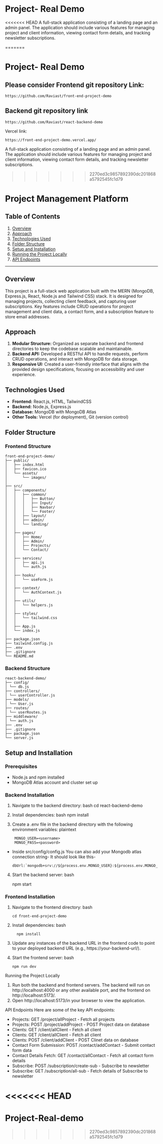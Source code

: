 # Project- Real Demo

<<<<<<< HEAD
A full-stack application consisting of a landing page and an admin panel. The application should include various features for managing project and client information, viewing contact form details, and tracking newsletter subscriptions.


=======
# Project- Real Demo

## Please consider Frontend git repository Link:
```
https://github.com/Raviast/front-end-project-demo
```

## Backend git repository link
```
https://github.com/Raviast/react-backend-demo
```
Vercel link:
```
https://front-end-project-demo.vercel.app/
```

A full-stack application consisting of a landing page and an admin panel. The application should include various features for managing project and client information, viewing contact form details, and tracking newsletter subscriptions.


>>>>>>> 2270ed3c9857892390dc201868a5792545fc1d79
# Project Management Platform

## Table of Contents

1. [Overview](#overview)
2. [Approach](#approach)
3. [Technologies Used](#technologies-used)
4. [Folder Structure](#folder-structure)
5. [Setup and Installation](#setup-and-installation)
6. [Running the Project Locally](#running-the-project-locally)
7. [API Endpoints](#api-endpoints)

---

## Overview

This project is a full-stack web application built with the MERN (MongoDB, Express.js, React, Node.js and Tailwind CSS) stack. It is designed for managing projects, collecting client feedback, and capturing user subscriptions. Key features include CRUD operations for project management and client data, a contact form, and a subscription feature to store email addresses.

## Approach

1. **Modular Structure:** Organized as separate backend and frontend directories to keep the codebase scalable and maintainable.
2. **Backend API:** Developed a RESTful API to handle requests, perform CRUD operations, and interact with MongoDB for data storage.
3. **Responsive UI:** Created a user-friendly interface that aligns with the provided design specifications, focusing on accessibility and user experience.

## Technologies Used

- **Frontend:** React.js, HTML, TailwindCSS
- **Backend:** Node.js, Express.js
- **Database:** MongoDB with MongoDB Atlas
- **Other Tools:** Vercel (for deployment), Git (version control)

## Folder Structure

### Frontend Structure
```
front-end-project-demo/
├── public/
│   ├── index.html
│   ├── favicon.ico
│   └── assets/
│       └── images/
│
├── src/
│   ├── components/
│   │   ├── common/
│   │   │   ├── Button/
│   │   │   ├── Input/
│   │   │   ├── Navbar/
│   │   │   └── Footer/
│   │   ├── layout/
│   │   ├── admin/
│   │   └── landing/
│   │
│   ├── pages/
│   │   ├── Home/
│   │   ├── Admin/
│   │   ├── Projects/
│   │   └── Contact/
│   │
│   ├── services/
│   │   ├── api.js
│   │   └── auth.js
│   │
│   ├── hooks/
│   │   └── useForm.js
│   │
│   ├── context/
│   │   └── AuthContext.js
│   │
│   ├── utils/
│   │   └── helpers.js
│   │
│   ├── styles/
│   │   └── tailwind.css
│   │
│   ├── App.js
│   └── index.js
│
├── package.json
├── tailwind.config.js
├── .env
├── .gitignore
└── README.md

```

### Backend Structure
```
react-backend-demo/
├── config/
│ └── db.js
├── controllers/
│ └── userController.js
├── models/
│ └── User.js
├── routes/
│ └── userRoutes.js
├── middleware/
│ └── auth.js
├── .env
├── .gitignore
├── package.json
└── server.js
```


## Setup and Installation

### Prerequisites
- Node.js and npm installed
- MongoDB Atlas account and cluster set up

### Backend Installation

1. Navigate to the backend directory:
bash
             cd react-backend-demo
   
2. Install dependencies:
bash
        npm install

      
3. Create a .env file in the backend directory with the following environment variables:
plaintext

        MONGO_USER=<username>
        MONGO_PASS=<password>
- Inside src/config/config.js
    You can also add your Mongodb atlas 
    connection string-
    It should look like this-
    ```
    dbUrl:`mongodb+srv://${process.env.MONGO_USER}:${process.env.MONGO_PASS}@cluster0.ngfwe.mongodb.net/RealTrust`
    ```
4. Start the backend server:
bash

      npm start

      
### Frontend Installation
1. Navigate to the frontend directory:
bash
    ```
    cd front-end-project-demo
    ```
      
2. Install dependencies:
bash
    ```
      npm install
    ```
      
3. Update any instances of the backend URL in the frontend code to point to your deployed backend URL (e.g., https://your-backend-url/).
4. Start the frontend server:
bash
    ```
    npm run dev
    ```
        
Running the Project Locally
1. Run both the backend and frontend servers. The backend will run on http://localhost:4000 or any other available port, and the frontend on http://localhost:5173/.
2. Open http://localhost:5173/in your browser to view the application.


API Endpoints
Here are some of the key API endpoints:

- Projects: GET /project/allProject - Fetch all projects
- Projects: POST /project/addProject - POST Project data on database
- Clients: GET /client/allClient - Fetch all client 
- Clients: GET /client/allClient - Fetch all client
- Clients: POST /client/addClient - POST Clinet data on database
- Contact Form Submission: POST /contact/addContact - 
Submit contact form data
- Contact Details Fetch: GET /contact/allContact - 
Fetch all contact form details
- Subscribe: POST /subscription/create-sub - Subscribe to newsletter
- Subscribe: GET /subscription/all-sub - Fetch details of Subscribe to newsletter



        
<<<<<<< HEAD
=======
# Project-Real-demo
>>>>>>> 2270ed3c9857892390dc201868a5792545fc1d79
